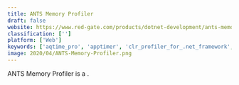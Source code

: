 ```yaml
---
title: ANTS Memory Profiler
draft: false 
website: https://www.red-gate.com/products/dotnet-development/ants-memory-profiler/
classification: ['']
platform: ['Web']
keywords: ['aqtime_pro', 'apptimer', 'clr_profiler_for_.net_framework', 'deleaker', 'eclipse_memory_analyzer', 'glimpse', 'jconsole', 'jprofiler', 'microsoft_visual_studio', 'munin', 'netbeans', 'robot_console', 'stackify_prefix', 'telerik_justtrace', 'visualvm', 'yourkit_.net_profiler', 'yourkit_java_profiler', 'yourkit', 'dottrace_memory']
image: 2020/04/ANTS-Memory-Profiler.png
---
```

ANTS Memory Profiler is a .
